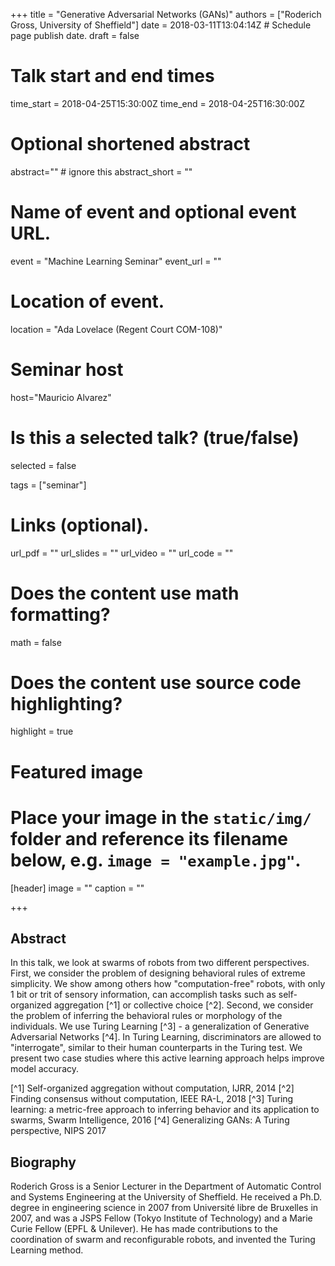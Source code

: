 +++
title = "Generative Adversarial Networks (GANs)"
authors = ["Roderich Gross, University of Sheffield"]
date = 2018-03-11T13:04:14Z  # Schedule page publish date.
draft = false

# Talk start and end times
time_start = 2018-04-25T15:30:00Z
time_end = 2018-04-25T16:30:00Z

# Optional shortened abstract
abstract="" # ignore this
abstract_short = ""

# Name of event and optional event URL.
event = "Machine Learning Seminar"
event_url = ""

# Location of event.
location = "Ada Lovelace (Regent Court COM-108)"

# Seminar host
host="Mauricio Alvarez"

# Is this a selected talk? (true/false)
selected = false

tags = ["seminar"]

# Links (optional).
url_pdf = ""
url_slides = ""
url_video = ""
url_code = ""

# Does the content use math formatting?
math = false

# Does the content use source code highlighting?
highlight = true

# Featured image
# Place your image in the `static/img/` folder and reference its filename below, e.g. `image = "example.jpg"`.
[header]
image = ""
caption = ""

+++

## Abstract

In this talk, we look at swarms of robots from two different perspectives. First, we consider the problem of designing behavioral rules of extreme simplicity. We show among others how "computation-free" robots, with only 1 bit or trit of sensory information, can accomplish tasks such as self-organized aggregation [^1] or collective choice [^2]. Second, we consider the problem of inferring the behavioral rules or morphology of the individuals. We use Turing Learning [^3] - a generalization of Generative Adversarial Networks [^4]. In Turing Learning, discriminators are allowed to "interrogate", similar to their human counterparts in the Turing test. We present two case studies where this active learning approach helps improve model accuracy.

[^1] Self-organized aggregation without computation, IJRR, 2014 
[^2] Finding consensus without computation, IEEE RA-L, 2018
[^3] Turing learning: a metric-free approach to inferring behavior and its application to swarms, Swarm Intelligence, 2016 
[^4] Generalizing GANs: A Turing perspective, NIPS 2017

## Biography

Roderich Gross is a Senior Lecturer in the Department of Automatic Control and Systems Engineering at the University of Sheffield. He received a Ph.D. degree in engineering science in 2007 from Université libre de Bruxelles in 2007, and was a JSPS Fellow (Tokyo Institute of Technology) and a Marie Curie Fellow (EPFL & Unilever). He has made contributions to the coordination of swarm and reconfigurable robots, and invented the Turing Learning method.
